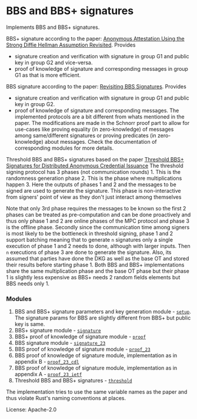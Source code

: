 # BBS and BBS+ signatures

<!-- cargo-rdme start -->

Implements BBS and BBS+ signatures.

BBS+ signature according to the paper: [Anonymous Attestation Using the Strong Diffie Hellman Assumption Revisited](https://eprint.iacr.org/2016/663).
Provides
- signature creation and verification with signature in group G1 and public key in group G2 and vice-versa.
- proof of knowledge of signature and corresponding messages in group G1 as that is more efficient.

BBS signature according to the paper: [Revisiting BBS Signatures](https://eprint.iacr.org/2023/275).
Provides
- signature creation and verification with signature in group G1 and public key in group G2.
- proof of knowledge of signature and corresponding messages. The implemented protocols are a bit
different from whats mentioned in the paper. The modifications are made in the Schnorr proof part
to allow for use-cases like proving equality (in zero-knowledge) of messages among same/different signatures
or proving predicates (in zero-knowledge) about messages. Check the documentation of corresponding modules
for more details.

Threshold BBS and BBS+ signatures based on the paper [Threshold BBS+ Signatures for Distributed Anonymous Credential Issuance](https://eprint.iacr.org/2023/602)
The threshold signing protocol has 3 phases (not communication rounds)
    1. This is the randomness generation phase
    2. This is the phase where multiplications happen
    3. Here the outputs of phases 1 and 2 and the messages to be signed are used to generate the signature. This phase
    is non-interactive from signers' point of view as they don't just interact among themselves

Note that only 3rd phase requires the messages to be known so the first 2 phases can be treated as pre-computation
and can be done proactively and thus only phase 1 and 2 are online phases of the MPC protocol and phase 3 is the offline
phase.
Secondly since the communication time among signers is most likely to be the bottleneck
in threshold signing, phase 1 and 2 support batching meaning that to generate `n` signatures only a single execution
of phase 1 and 2 needs to done, although with larger inputs. Then `n` executions of phase 3 are done to generate
the signature.
Also, its assumed that parties have done the DKG as well as the base OT and stored their results before starting phase 1.
Both BBS and BBS+ implementations share the same multiplication phase and the base OT phase but their phase 1 is slightly
less expensive as BBS+ needs 2 random fields elements but BBS needs only 1.

### Modules

1. BBS and BBS+ signature parameters and key generation module - [`setup`]. The signature params for BBS are slightly
different from BBS+ but public key is same.
2. BBS+ signature module - [`signature`]
3. BBS+ proof of knowledge of signature module - [`proof`]
4. BBS signature module - [`signature_23`]
5. BBS proof of knowledge of signature module - [`proof_23`]
6. BBS proof of knowledge of signature module, implementation as in appendix B - [`proof_23_cdl`]
7. BBS proof of knowledge of signature module, implementation as in appendix A - [`proof_23_ietf`]
8. Threshold BBS and BBS+ signatures - [`threshold`]

The implementation tries to use the same variable names as the paper and thus violate Rust's naming conventions at places.


[`setup`]: https://docs.rs/bbs_plus/latest/bbs_plus/setup/
[`signature`]: https://docs.rs/bbs_plus/latest/bbs_plus/signature/
[`proof`]: https://docs.rs/bbs_plus/latest/bbs_plus/proof/
[`signature_23`]: https://docs.rs/bbs_plus/latest/bbs_plus/signature_23/
[`proof_23`]: https://docs.rs/bbs_plus/latest/bbs_plus/proof_23/
[`proof_23_cdl`]: https://docs.rs/bbs_plus/latest/bbs_plus/proof_23_cdl/
[`proof_23_ietf`]: https://docs.rs/bbs_plus/latest/bbs_plus/proof_23_ietf/
[`threshold`]: https://docs.rs/bbs_plus/latest/bbs_plus/threshold/

<!-- cargo-rdme end -->

License: Apache-2.0

